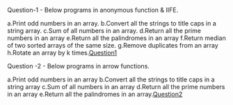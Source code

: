 Question-1 - Below programs in anonymous function & IIFE.

a.Print odd numbers in an array. b.Convert all the strings to title caps in a string array. c.Sum of all numbers in an array. d.Return all the prime numbers in an array e.Return all the palindromes in an array f.Return median of two sorted arrays of the same size. g.Remove duplicates from an array h.Rotate an array by k times.[Question1](./Day04_Ano_IIEF.js)

Question -2 - Below programs in arrow functions.

a.Print odd numbers in an array b.Convert all the strings to title caps in a string array c.Sum of all numbers in an array d.Return all the prime numbers in an array e.Return all the palindromes in an array.[Question2](./Day04_Arrow.js)